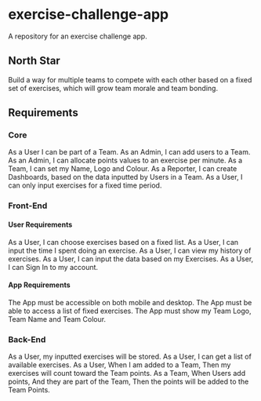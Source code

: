 # exercise-challenge-app
A repository for an exercise challenge app. 

## North Star
Build a way for multiple teams to compete with each other based on a fixed set of exercises, which will grow team morale and team bonding. 


## Requirements
### Core
As a User I can be part of a Team. 
As an Admin, I can add users to a Team. 
As an Admin, I can allocate points values to an exercise per minute. 
As a Team, I can set my Name, Logo and Colour.
As a Reporter, I can create Dashboards, based on the data inputted by Users in a Team. 
As a User, I can only input exercises for a fixed time period. 


### Front-End
#### User Requirements
As a User, I can choose exercises based on a fixed list. 
As a User, I can input the time I spent doing an exercise. 
As a User, I can view my history of exercises. 
As a User, I can input the data based on my Exercises. 
As a User, I can Sign In to my account. 

#### App Requirements
The App must be accessible on both mobile and desktop. 
The App must be able to access a list of fixed exercises. 
The App must show my Team Logo, Team Name and Team Colour.


### Back-End
As a User, my inputted exercises will be stored. 
As a User, I can get a list of available exercises. 
As a User, When I am added to a Team, Then my exercises will count toward the Team points. 
As a Team, When Users add points, And they are part of the Team, Then the points will be added to the Team Points. 
